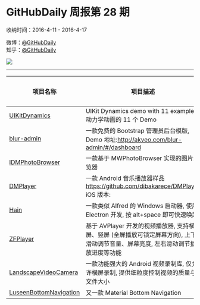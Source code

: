# GitHubDaily 周报第 28 期

收纳时间：2016-4-11 - 2016-4-17

微博：[@GitHubDaily](https://weibo.com/GitHubDaily)    
知乎：[@GitHubDaily](https://www.zhihu.com/people/githubdaily)

![](https://raw.githubusercontent.com/GitHubDaily/GitHubDaily/master/assets/weixin.png)

---

项目名称 | 项目描述 | 示例图 | 微博
--- | --- | --- | ---
[UIKitDynamics](status.github_url) | UIKit Dynamics demo with 11 example 动力学动画的 11 个 Demo | ![](http://ww3.sinaimg.cn/large/006fiYtfjw1f2cgbs2ubdg30ac0ietbw.gif) | [![](https://raw.githubusercontent.com/GitHubDaily/GitHubDaily/master/assets/sina_logo.png)](https://weibo.com/5722964389/DrpZcwu1y)
[blur-admin](status.github_url) | 一款免费的 Bootstrap 管理员后台模版, Demo 地址:http://akveo.com/blur-admin/#/dashboard | ![](http://ww3.sinaimg.cn/large/006fiYtfjw1f2w8ac2fd5j31hc0sjajt.jpg) | [![](https://raw.githubusercontent.com/GitHubDaily/GitHubDaily/master/assets/sina_logo.png)](https://weibo.com/5722964389/DrgAk9Jr3)
[IDMPhotoBrowser](status.github_url) | 一款基于 MWPhotoBrowser 实现的图片浏览器 | ![](http://ww2.sinaimg.cn/large/006fiYtfjw1f2cg86rm6lj306o0bu3z2.jpg) | [![](https://raw.githubusercontent.com/GitHubDaily/GitHubDaily/master/assets/sina_logo.png)](https://weibo.com/5722964389/Dr78cw1cw)
[DMPlayer](status.github_url) | 一款 Android 音乐播放器样品 https://github.com/dibakarece/DMPlayer iOS 版本: | ![](http://ww4.sinaimg.cn/large/006fiYtfjw1f2x1354lfmj30640ciaay.jpg) | [![](https://raw.githubusercontent.com/GitHubDaily/GitHubDaily/master/assets/sina_logo.png)](https://weibo.com/5722964389/Dr2rsDx2k)
[Hain](status.github_url) | 一款类似 Alfred 的 Windows 启动器, 使用 Electron 开发, 按 alt+space 即可快速唤起 | ![](http://ww2.sinaimg.cn/large/006fiYtfjw1f2cg73n3tkg30n40fcnpd.gif) | [![](https://raw.githubusercontent.com/GitHubDaily/GitHubDaily/master/assets/sina_logo.png)](https://weibo.com/5722964389/DqXHHDVdO)
[ZFPlayer](status.github_url) | 基于 AVPlayer 开发的视频播放器, 支持横屏、竖屏 (全屏播放可锁定屏幕方向), 上下滑动调节音量、屏幕亮度, 左右滑动调节播放进度等功能 | ![](http://ww3.sinaimg.cn/large/006fiYtfjw1f2vccgiykhj30j00apwh5.jpg) | [![](https://raw.githubusercontent.com/GitHubDaily/GitHubDaily/master/assets/sina_logo.png)](https://weibo.com/5722964389/DqOf0l3FL)
[LandscapeVideoCamera](status.github_url) | 一款功能强大的 Android 视频录制库, 仅允许横屏录制, 提供细粒度控制视频的质量与文件大小 | ![](http://ww4.sinaimg.cn/large/006fiYtfjw1f2u6ppwepug30ln0kbkjl.gif) | [![](https://raw.githubusercontent.com/GitHubDaily/GitHubDaily/master/assets/sina_logo.png)](https://weibo.com/5722964389/DqEOlaR37)
[LuseenBottomNavigation](status.github_url) | 又一款 Material Bottom Navigation | ![](http://ww1.sinaimg.cn/large/006fiYtfjw1f2t13q7c8zg30dc07eac2.gif) | [![](https://raw.githubusercontent.com/GitHubDaily/GitHubDaily/master/assets/sina_logo.png)](https://weibo.com/5722964389/DqvnYhMjE)
